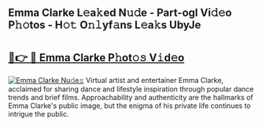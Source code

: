 ## Emma Clarke L𝚎a𝚔ed N𝚞𝚍e - Part-ogl Vi𝚍𝚎o P𝚑𝚘tos - H𝚘𝚝 O𝚗𝚕yf𝚊ns L𝚎a𝚔s UbyJe

# <h2><a href="http://kf01per.oniu.top/?m=Emma+Clarke">🔗👉 🔴 Emma Clarke P𝚑ot𝚘𝚜 V𝚒d𝚎o</a></h2>

[![Emma Clarke Nu𝚍e𝚜](https://i.imgur.com/0qMVB7G.gif)](http://kf01per.oniu.top/?m=Emma+Clarke)
Virtual artist and entertainer Emma Clarke, acclaimed for sharing dance and lifestyle inspiration through popular dance trends and brief films. Approachability and authenticity are the hallmarks of Emma Clarke's public image, but the enigma of his private life continues to intrigue the public.  

